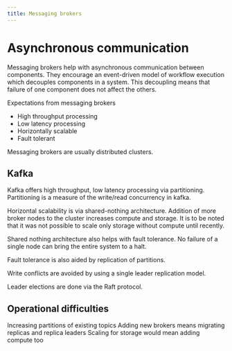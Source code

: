 ```yaml
---
title: Messaging brokers
---
```

# Asynchronous communication

Messaging brokers help with asynchronous communication between components.
They encourage an event-driven model of workflow execution which decouples components in a system.
This decoupling means that failure of one component does not affect the others.

Expectations from messaging brokers
* High throughput processing
* Low latency processing
* Horizontally scalable
* Fault tolerant

Messaging brokers are usually distributed clusters.

## Kafka
Kafka offers high throughput, low latency processing via partitioning.
Partitioning is a measure of the write/read concurrency in kafka.

Horizontal scalability is via shared-nothing architecture. 
Addition of more broker nodes to the cluster increases compute and storage.
It is to be noted that it was not possible to scale only storage without compute until recently.

Shared nothing architecture also helps with fault tolerance. 
No failure of a single node can bring the entire system to a halt.

Fault tolerance is also aided by replication of partitions.

Write conflicts are avoided by using a single leader replication model.

Leader elections are done via the Raft protocol.

## Operational difficulties
Increasing partitions of existing topics
Adding new brokers means migrating replicas and replica leaders
Scaling for storage would mean adding compute too

